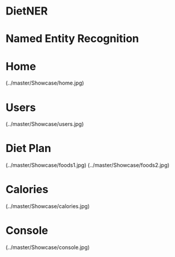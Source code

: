 # DietNER
# Named Entity Recognition 
# Home
(../master/Showcase/home.jpg)
# Users
(../master/Showcase/users.jpg)
# Diet Plan
(../master/Showcase/foods1.jpg)
(../master/Showcase/foods2.jpg)
# Calories
(../master/Showcase/calories.jpg)
# Console
(../master/Showcase/console.jpg)
